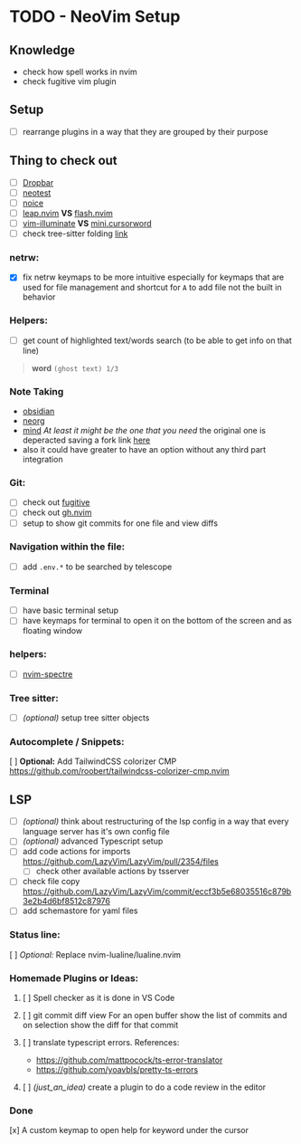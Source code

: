 # TODO - NeoVim Setup

## Knowledge

- check how spell works in nvim
- check fugitive vim plugin

## Setup

- [ ] rearrange plugins in a way that they are grouped by their purpose

## Thing to check out

- [ ] [Dropbar](https://github.com/Bekaboo/dropbar.nvim)
- [ ] [neotest](https://github.com/nvim-neotest/neotest)
- [ ] [noice](https://github.com/folke/noice.nvim)
- [ ] [leap.nvim](https://github.com/ggandor/leap.nvim) **VS** [flash.nvim](https://github.com/folke/flash.nvim)
- [ ] [vim-illuminate](https://github.com/RRethy/vim-illuminate) **VS** [mini.cursorword](https://github.com/echasnovski/mini.nvim/blob/main/readmes/mini-cursorword.md)
- [ ] check tree-sitter folding [link](https://github.com/nvim-treesitter/nvim-treesitter?tab=readme-ov-file#folding)

### netrw:

- [x] fix netrw keymaps to be more intuitive especially for keymaps that are used for file management and shortcut for `A` to add file not the built in behavior

### Helpers:

- [ ] get count of highlighted text/words search (to be able to get info on that line)

> **word** `(ghost text) 1/3`

### Note Taking

- [obsidian](https://github.com/epwalsh/obsidian.nvim)
- [neorg](https://github.com/nvim-neorg/neorg)
- [mind](https://github.com/phaazon/mind.nvim) _At least it might be the one that you need_ the original one is deperacted
  saving a fork link [here](https://github.com/Selyss/mind.nvim)
- also it could have greater to have an option without any third part integration

### Git:

- [ ] check out [fugitive]()
- [ ] check out [gh.nvim](https://github.com/ldelossa/gh.nvim?tab=readme-ov-file)
- [ ] setup to show git commits for one file and view diffs

### Navigation within the file:

- [ ] add `.env.*` to be searched by telescope

### Terminal

- [ ] have basic terminal setup
- [ ] have keymaps for terminal to open it on the bottom of the screen and as floating window

### helpers:

- [ ] [nvim-spectre](https://github.com/nvim-pack/nvim-spectre)

### Tree sitter:

- [ ] _(optional)_ setup tree sitter objects

### Autocomplete / Snippets:

[ ] **Optional:** Add TailwindCSS colorizer CMP https://github.com/roobert/tailwindcss-colorizer-cmp.nvim

## LSP

- [ ] _(optional)_ think about restructuring of the lsp config in a way that every language server has it's own config file
- [ ] _(optional)_ advanced Typescript setup
- [ ] add code actions for imports https://github.com/LazyVim/LazyVim/pull/2354/files
  - [ ] check other available actions by tsserver
- [ ] check file copy https://github.com/LazyVim/LazyVim/commit/eccf3b5e68035516c879b3e2b4d6bf8512c87976
- [ ] add schemastore for yaml files

### Status line:

[ ] _Optional:_ Replace nvim-lualine/lualine.nvim

### Homemade Plugins or Ideas:

1. [ ] Spell checker as it is done in VS Code

2. [ ] git commit diff view
       For an open buffer show the list of commits and on selection show the diff for that commit

3. [ ] translate typescript errors. References:

   - https://github.com/mattpocock/ts-error-translator
   - https://github.com/yoavbls/pretty-ts-errors

4. [ ] _(just_an_idea)_ create a plugin to do a code review in the editor

### Done

[x] A custom keymap to open help for keyword under the cursor

